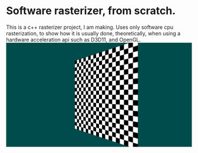 # Software rasterizer, from scratch.
This is a c++ rasterizer project, I am making. Uses only software cpu rasterization, to 
show how it is usually done, theoretically, when using a hardware acceleration api such 
as D3D11, and OpenGL.
![alt tag](https://github.com/CheezBoiger/SWRast/blob/main/img.png)